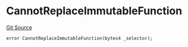 # CannotReplaceImmutableFunction
[Git Source](https://github.com/thrackle-io/tron/blob/83f9171b0938eaf7bc30d655175a8e0d5f93feb4/src/client/token/handler/diamond/HandlerDiamondLib.sol)


```solidity
error CannotReplaceImmutableFunction(bytes4 _selector);
```

